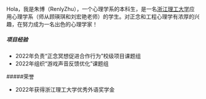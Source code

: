 Hola，我是朱博（RenlyZhu），一个心理学系的本科生，是一名[浙江理工大学](https://baike.baidu.com/item/浙江理工大学/328416?fr=aladdin)应用心理学系（师从顾瑛琪和刘宏艳老师）的学生。对正念和工程心理学有浓厚的兴趣，在努力成为一名出色的心理学家！

##### 项目经验

- 2022年负责“正念冥想促进合作行为”校级项目课题组
- 2022年组织“游戏声音反馈优化”课题组


#####荣誉
- 2022年获得浙江理工大学优秀外语奖学金